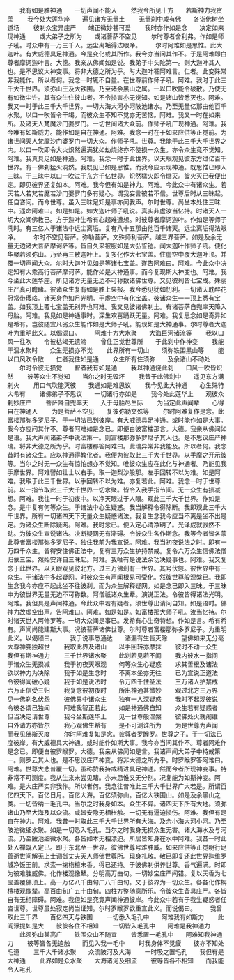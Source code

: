 <!-- { "loadSidebar": true } -->
　　我有如是胜神通　　一切声闻不能入
　　然我今所见十方　　若斯神力我贪羡
　　我今处大莲华座　　遍见诸方无量土
　　无量刹中咸有佛　　各诣佛树坐道场
　　彼刹众宝异庄严　　端正微妙甚可爱
　　我时亦作如是念　　决定如来现神通
　　或大弟子之所为　　或诸菩萨不空见
　　尔时尊者舍利弗。作如是师子吼。时众中有一万三千人。远尘离垢得法眼净。
　　尔时阿难如是思惟。此大迦叶。有大威德具足神通。今是变化或其所作。我今亦当问其作不。于是阿难即白尊者摩诃迦叶言。大德。我亲从佛闻如是说。我弟子中头陀第一。则大迦叶其人也。是不思议大神变事。将非大德之所为乎。时大迦叶答阿难言。仁者。此变殊常非我能作。所以者何。我念一时辄不自量。在世尊前作师子吼。阿难。我时于此三千大千世界。须弥山王及大铁围。乃至诸余黑山之属。一以口吹能令破散。乃使无有如微尘许。其有众生住彼山者。不令损害亦无觉知。如是诸山皆悉灭也。阿难。我又一时于此三千大千世界。一切大海大河小河陂池诸水。乃至无量亿那由他百千水聚。以口一吹皆令干竭。而彼众生不知不觉亦无苦恼。阿难。我又一时在如来所。及诸天人梵魔沙门婆罗门。一切世间诸大众前。作师子吼广现神通。阿难。我今唯有如斯威力。能作如是自在神通。阿难。我念一时在于如来应供等正觉前。为诸世间天人梵魔沙门婆罗门一切大众。作师子吼。世尊。我能于此三千大千世界之内。以口一吹即令大火炽然遍满犹如劫烧终亦不使损一众生。亦令众生竟不觉知。阿难。我真具足如是神通。阿难。我念一时于此世界。以天眼观见彼东方过亿百千世界。有一佛刹猛火洞然。我既见已如是思惟。而我今应示现神通。既思惟已即入三昧。于三昧中以口一吹过于东方千亿世界。炽然猛火即令熸灭。彼火灭已我便出定。即见彼界还复如本。阿难。我今但有如是神力。阿难。今此众中有诸众生。若天若人若梵若魔若沙门婆罗门多有疑心。谓我妄言彼若不信。世尊后时从三昧起。任自咨问。而今世尊。虽入三昧足知是事亦闻我声。尔时世尊。尚坐本处住三昧中。遥命阿难曰。如是如是。如大迦叶师子吼说。真实非虚汝当忆持。时诸天人一切大众闻佛教已。方于迦叶生希有心起难遭想。时彼尊者摩诃迦叶。作如是等师子吼时。有三亿人于诸法中远尘离垢。复有八十五那由他百千诸天。远尘离垢得法眼净。
　　尔时不空见菩萨。弥勒菩萨。文殊师利菩萨。越三界菩萨。如是及余无量无边诸大菩萨摩诃萨等。皆自久来被服如是大弘誓铠。闻大迦叶作师子吼。便化华聚若须弥山。乃至再三散迦叶上。复多化作大七宝盖。住虚空中覆大迦叶顶。并覆一切声闻大众。尔时大迦叶见如是等诸七宝盖。遂告阿难曰。阿难。今此众中决定知有大乘高行菩萨摩诃萨。能作如是大神通事。而今复现斯大神变也。阿难。我今坐此大莲华座。所见诸方无量无边不可称数诸佛世尊。又见彼刹皆七宝成。殊丽庄严真可瞻睹。彼诸众生复有如是胜上果报。我今悉见犹如忉利。一切诸天耽醉花冠常带璎珞。诸天身色如月光明。于虚空中有化宝盖。彼诸众生一一顶上悉有宝盖。如我顶上覆七宝盖无别异也阿难。我又见彼诸佛刹土。有诸菩萨自兜率天降入母胎。阿难。我见如是神通事时。深生欢喜踊跃无量。阿难。我复思念如是奇异如是希有。岂彼随宜凡劣众生能作如是大师子吼。能现如是大神通事。尔时尊者大迦叶为重明此义。以偈颂曰。
　　阿难十方大水聚　　大海巨河诸流等
　　我以口风一往吹　　令彼枯竭无遗渧
　　曾住正觉世尊所　　于此刹中作神变
　　我能干涸水聚时　　众生无损亦不觉
　　此界所有一切山　　须弥铁围黑山等
　　能以口风吹令散　　仁者我住如是通
　　众生所有住须弥　　及余诸山不动处
　　尔时令彼无损觉　　智者我有如是通
　　我以神通烧此刹　　口风一吹皆炽然
　　彼等众生不觉知　　当尔之时无毁坏
　　我昔于此佛刹中　　遥见东方满刹火
　　用口气吹能灭彼　　我通如是难思议
　　我今见此大神通　　心生殊特大希有
　　诸佛弟子不思议　　一切诸行亦如是
　　我今处此莲华上　　观彼众刹妙庄严
　　菩萨降自兜率天　　入于母胎尽生际
　　为当定此声闻辈　　心得自在神通人
　　为是菩萨不空见　　复彼弥勒文殊等
　　尔时阿难复作是念。此富楼那弥多罗尼子。于一切法已到彼岸。有大威德具足神通。或时能作如是大事。我今亦应问其作不。尊者阿难如是念已。即便白彼富楼那言。大德。我亲从佛闻如是语。我大声闻诸弟子中说法第一。则富楼那弥多罗尼子其人也。是不思议庄严神瑞。将非大德之所为乎。时富楼那答阿难曰。此瑞异常非我能及。所以者何。我念昔时有诸众生。应以神通得教化者。我便为彼取此三千大千世界。以手摩之开示彼等。当尔之时无一众生有惊怕想亦不觉知。唯彼众生应在此化与神通者。乃能见我手摩世界。阿难譬如壮士以右手。取一迦梨沙般那。左手回转不以为难。如是阿难。我取于此三千世界。以手回转不以为难。亦复若此。阿难。我念一时于世尊前。以一指节取此三千大千世界一切水聚。皆令入我手指节间。无一众生有损减想。阿难。我往一时于初夜中。以净天眼过于人眼。观此三千大千世界。作如是念。是中复有何等众生。于诸法中心生疑惑。我当解释令得除断。我即观此三千大千世界。所有一切诸四天下无量众生疑惑诸法。我复生念我今应当不离是坐不出是定。为诸众生断除疑网。阿难。我时念已。便入定心清净明了。光泽成就寂然不动。为彼众生宣说诸法。决断疑网无有滞碍。令彼众生各作斯念。我等今者皆各蒙此尊者富楼那弥多罗尼子。独住我前为我宣说。阿难。我当初夜说法之时。即有一万四千众生。皆得安住佛正法中。复有三万众生护持禁戒。复令六万众生信佛法僧归依三宝。然始安详自三昧起。阿难。我唯有是说法余功决疑事也。阿难。我又复念于此世界。以天眼观见彼北方。过三万佛刹有一世界。其号伏怨。彼世界中有一众生。于诸法中多起疑网。时彼众生有声闻根易可受化。然彼世尊般涅槃已。我即生念我今亦应不起此坐不往彼刹。而为众生解释疑网。如是念已即入三昧。于三昧中为彼世界无量无边不可称数。阿僧祇诸众生辈。演说正法。令彼皆得诸法光明。阿难。我但具是声闻神通。今此众中若有疑者。须世尊出请问自知。如是语时。佛神力故虚空出声。告阿难曰。阿难。如是如是。如富楼那大师子吼。汝当忆持。尔时诸天世人阿修罗等。一切大众闻是事已。发希有心生奇特想。作如是言。希有希有。声闻尚能建斯大事。况彼菩萨诸佛世尊。尔时尊者富楼那弥多罗尼子。为重明此义。以偈颂曰。
　　我于说事悉通达　　诸漏有生皆灭除
　　望佛如来无分毫　　大尊神变独超世
　　我取此界及诸山　　以手回转亦摩抹
　　彼时不动一众生　　我但有斯神通力
　　三千世界诸水聚　　此刹若见若不闻
　　我内彼水一指间　　于诸众生无损减
　　我于初夜天眼观　　何等众生心疑惑
　　求其善根及诸法　　欲以神力为决除
　　我于如是生念时　　不离本坐亦无往
　　已为宣说正道法　　令彼得闻破心疑
　　我于如是说法时　　令万四千住圣法
　　三万诸人护禁戒　　六万正信受三归
　　我复念彼初夜时　　所出神通甚微妙
　　观过北方三万界　　见一佛刹名伏怨
　　彼佛界中诸众生　　独有一人深疑惑
　　我时不起现彼说　　令彼各谓己独闻
　　阿难我智正若此　　如是神通佛自知
　　众生若有疑惑者　　但当决定请世尊
　　我今坐斯莲华上　　见一世尊般涅槃
　　彼佛处火就阇维　　自外诸方亦皆尔
　　我心观佛生希有　　是不可测谁所为
　　为是世尊为声闻　　而我见佛斯灭度
　　尔时阿难复如是念。彼尊者罗睺罗。世尊之子。于一切法已度彼岸。有大威德具大神通。或时能作如斯大事。我今亦当问其作不。尊者阿难作是念已。即便白彼罗睺罗。大德。我亲从佛闻如是言。我诸声闻大弟子中持戒第一。则罗云其人也。是不思议庄严神变。将非大德之所为乎。时罗睺罗答阿难曰。阿难。世尊大悲普覆一切。虽称赞我持戒精进具足神通。然而今者所现神变事。特非常不可测度。我从生来未尝见睹。亦未思惟又无分别。况复能为如斯神变。阿难。是大庄严实非我作。所以者何。我念往昔唯此三千大千世界广大若是。所谓百亿四天下。百亿日月。百亿大海。百亿须弥山。百亿大铁围山。如是及余黑山之类。一切皆纳一毛孔中。当尔之时我身如本。众生不异。诸四天下所有大地。须弥诸山乃至大海及以众流。咸皆安隐无相枨触。一切无有逼迫损伤。阿难。我但有是自在神力。阿难。我昔一时取此三千大千世界所有大海。及余小海大河小河。乃至陂池微细水聚。如是一切悉入毛孔。当尔之时我身无损众生无害。诸大海水及与河流。乃至陂池细微水聚。各皆如本无相漂迫。所居皆知身在水中阿难。我昔一时此处入禅既入定已。即于东北至一世界。彼佛世尊号难胜威。如来应供等正觉明行足善逝世间解无上士调御丈夫天人师佛世尊所。现身礼敬。敬已即复还此世界迦维罗城净饭王前。求索一掬栴檀末香。得已还持。于彼佛刹供养世尊。香气遍满。时即为彼难胜威佛。化作楼观像辇。分明高万由旬。一切妙宝庄严间错。复以天香为七宝盖覆佛顶上。高一万亿八千由旬广八千由旬。又于彼界为一切众生。各各化作栴檀楼观像辇。高百由旬广五十由旬。四柱方整随意所乐。令彼众生备具庄严。各皆自有无相障碍。阿难。我但如是究竟声闻神通彼岸。今此众中若有于我生疑惑者任咨世尊。世尊虽处寂定尚当证知。尔时罗睺罗欲重宣此义。而说偈曰。
　　我曾取此三千界　　百亿四天与铁围
　　一切悉入毛孔中　　阿难我有如斯力
　　此阎浮提如是大　　彼彼各住不相知
　　一切皆入毛孔中　　阿难是我神通力
　　此须弥山甚高广　　铁围众山不随宜
　　皆悉置一毛孔中　　阿难知我神通力
　　彼等皆各无迫触　　而见入我一毛中
　　时我身体不觉疲　　彼亦不知处毛道
　　三千大千诸水聚　　众流陂河及大海
　　一时吸之置毛孔　　我但有是大神通
　　此界如是众水聚　　大海诸河及细流
　　彼等皆各不相知　　而我能令入毛孔
